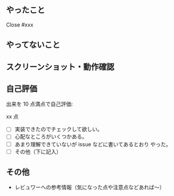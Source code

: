 <!--

タイトルをわかりやすい名前で入力しようね 🥸 🥸 🥸 🥸 🥸

-->

## やったこと

<!--
- この PR で何をしたのか概要を書いてください〜
- 関連する issueがある場合は以下のように入力してください。(xxxはissueの番号)
-->

Close #xxx

## やってないこと

<!--
- このプルリクでやっていないことは何か？（無いなら「無し」で OK）
- 実装中に、これからは必要になるかもと感じた点を書いてくれてたら助かります！
-->

## スクリーンショット・動作確認

<!--
* どのような動作確認を行って結果が得られたのか簡単に教えてください〜
* ファイルをアップして <img src="" width="300" /> と入力し、src をアップしたファイルのURLで置き換えると画像サイズを調整できますー
-->

## 自己評価

出来を 10 点満点で自己評価:

xx 点

<!-- 該当箇所の -[ ] を - [x] にしてください。（チェックがつきます） -->

- [ ] 実装できたのでチェックして欲しい。
- [ ] 心配なところがいくつかある。 <!-- 心配な点を下に書く -->
- [ ] あまり理解できていないが issue などに書いてあるとおり やった。
- [ ] その他（下に記入）

## その他

- レビュワーへの参考情報（気になった点や注意点などあれば〜）
